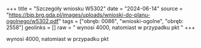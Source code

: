 +++
title = "Szczegóły wniosku W5302"
date = "2024-06-14"
source = "https://bip.brg.gda.pl/images/uploads/wnioski-do-planu-ogolnego/w5302.pdf"
tags = ["obręb: 0086", "wnioski-ogolne", "obręb: 2558"]
geolinks = []
raw = " wynosi 4000, natomiast w przypadku pkt "
+++

 wynosi 4000, natomiast w przypadku pkt 


